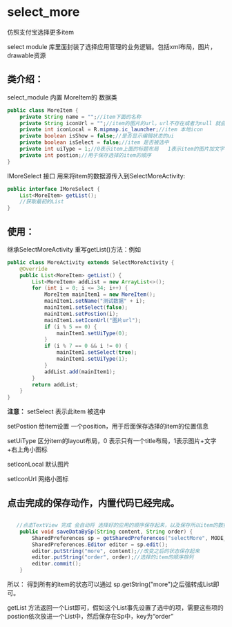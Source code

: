 # select_more
仿照支付宝选择更多item

select module 库里面封装了选择应用管理的业务逻辑。包括xml布局，图片，drawable资源

## 类介绍：
select_module 内置 MoreItem的 数据类
```java
public class MoreItem {
    private String name = "";//item下面的名称
    private String iconUrl = "";//item的图片的url。url不存在或者为null 就会加载iconLocal
    private int iconLocal = R.mipmap.ic_launcher;//item 本地icon
    private boolean isShow = false;//是否显示编辑状态的ui
    private boolean isSelect = false;//item 是否被选中
    private int uiType = 1;//0表示item上面的标题布局   1表示item的图片加文字布局
    private int postion;//用于保存选择的item的顺序
}
```
IMoreSelect 接口 用来将item的数据源传入到SelectMoreActivity:
```java
public interface IMoreSelect {
    List<MoreItem> getList();
    //获取最初的List
}
```

## 使用：
继承SelectMoreActivity 重写getList()方法：例如

```java
public class MoreActivity extends SelectMoreActivity {
    @Override
    public List<MoreItem> getList() {
        List<MoreItem> addList = new ArrayList<>();
        for (int i = 0; i <= 34; i++) {
            MoreItem mainItem1 = new MoreItem();
            mainItem1.setName("测试数据" + i);
            mainItem1.setSelect(false);
            mainItem1.setPostion(i);
            mainItem1.setIconUrl("图片url");
            if (i % 5 == 0) {
                mainItem1.setUiType(0);
            }
            if (i % 7 == 0 && i != 0) {
                mainItem1.setSelect(true);
                mainItem1.setUiType(1);
            }
            addList.add(mainItem1);
        }
        return addList;
    }
}
```
**注意：**
setSelect 表示此item 被选中

setPostion 给item设置 一个position，用于后面保存选择的item的位置信息

setUiType 区分item的layout布局，0 表示只有一个title布局，1表示图片+文字+右上角小图标

setIconLocal 默认图片

setIconUrl 网络小图标


## 点击完成的保存动作，内置代码已经完成。
```java

   //点击TextView 完成 会自动将 选择好的应用的顺序保存起来，以及保存所以item的数据
    public void saveDataBySp(String content, String order) {
        SharedPreferences sp = getSharedPreferences("selectMore", MODE_PRIVATE);
        SharedPreferences.Editor editor = sp.edit();
        editor.putString("more", content);//改变之后的状态保存起来
        editor.putString("order", order);//选择的item的顺序排列
        editor.commit();
    }
```
所以：
得到所有的item的状态可以通过 sp.getString("more")之后强转成List<MoreItem>即可。
    
getList 方法返回一个List即可，假如这个List事先设置了选中的项，需要这些项的postion依次放进一个List中，然后保存在Sp中，key为“order”
